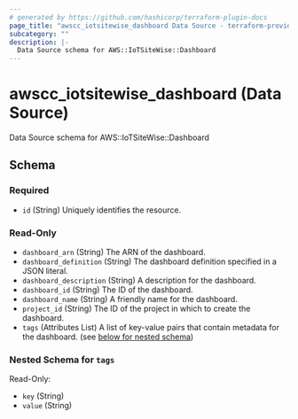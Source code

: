 ```yaml
---
# generated by https://github.com/hashicorp/terraform-plugin-docs
page_title: "awscc_iotsitewise_dashboard Data Source - terraform-provider-awscc"
subcategory: ""
description: |-
  Data Source schema for AWS::IoTSiteWise::Dashboard
---
```


# awscc_iotsitewise_dashboard (Data Source)

Data Source schema for AWS::IoTSiteWise::Dashboard



<!-- schema generated by tfplugindocs -->
## Schema

### Required

- `id` (String) Uniquely identifies the resource.

### Read-Only

- `dashboard_arn` (String) The ARN of the dashboard.
- `dashboard_definition` (String) The dashboard definition specified in a JSON literal.
- `dashboard_description` (String) A description for the dashboard.
- `dashboard_id` (String) The ID of the dashboard.
- `dashboard_name` (String) A friendly name for the dashboard.
- `project_id` (String) The ID of the project in which to create the dashboard.
- `tags` (Attributes List) A list of key-value pairs that contain metadata for the dashboard. (see [below for nested schema](#nestedatt--tags))

<a id="nestedatt--tags"></a>
### Nested Schema for `tags`

Read-Only:

- `key` (String)
- `value` (String)

